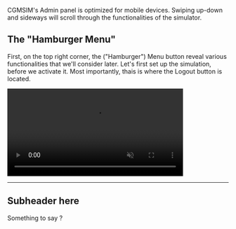 CGMSIM's Admin panel is optimized for mobile devices. Swiping up-down and sideways will scroll through the functionalities of the simulator.

## The "Hamburger Menu"
First, on the top right corner, the ("Hamburger") Menu button reveal various functionalities that we'll consider later. Let's first set up the simulation, before we activate it. Most importantly, thais is where the Logout button is located.

<video src="/img/replay.mp4" type="video/mp4" alt="Hamburger Menu" width="400" autoplay muted loop > video here</video>

<hr>

## Subheader here

Something to say ?
<br>
